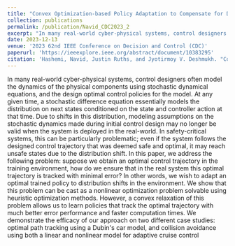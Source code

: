 ```yaml
---
title: "Convex Optimization-based Policy Adaptation to Compensate for Distributional Shifts"
collection: publications
permalink: /publication/Navid_CDC2023_2
excerpt: "In many real-world cyber-physical systems, control designers often model the dynamics of the physical components using stochastic dynamical equations, and the design optimal control policies for the model. At any given time, a stochastic difference equation essentially models the distribution on next states conditioned on the state and controller action at that time. Due to shifts in this distribution, modeling assumptions on the stochastic dynamics made during initial control design may no longer be valid when the system is deployed in the real-world. In safety-critical systems, this can be particularly problematic; even if the system follows the designed control trajectory that was deemed safe and optimal, it may reach unsafe states due to the distribution shift. In this paper, we address the following problem: suppose we obtain an optimal control trajectory in the training environment, how do we ensure that in the real system this optimal trajectory is tracked with minimal error? In other words, we wish to adapt an optimal trained policy to distribution shifts in the environment. We show that this problem can be cast as a nonlinear optimization problem solvable using heuristic optimization methods. However, a convex relaxation of this problem allows us to learn policies that track the optimal trajectory with much better error performance and faster computation times. We demonstrate the efficacy of our approach on two different case studies: optimal path tracking using a Dubin's car model, and collision avoidance using both a linear and nonlinear model for adaptive cruise control"
date: 2023-12-13
venue: '2023 62nd IEEE Conference on Decision and Control (CDC)'
paperurl: 'https://ieeexplore.ieee.org/abstract/document/10383295'
citation: 'Hashemi, Navid, Justin Ruths, and Jyotirmoy V. Deshmukh. "Convex Optimization-based Policy Adaptation to Compensate for Distributional Shifts." 2023 62nd IEEE Conference on Decision and Control (CDC). IEEE, 2023.'
---
```


In many real-world cyber-physical systems, control designers often model the dynamics of the physical components using stochastic dynamical equations, and the design optimal control policies for the model. At any given time, a stochastic difference equation essentially models the distribution on next states conditioned on the state and controller action at that time. Due to shifts in this distribution, modeling assumptions on the stochastic dynamics made during initial control design may no longer be valid when the system is deployed in the real-world. In safety-critical systems, this can be particularly problematic; even if the system follows the designed control trajectory that was deemed safe and optimal, it may reach unsafe states due to the distribution shift. In this paper, we address the following problem: suppose we obtain an optimal control trajectory in the training environment, how do we ensure that in the real system this optimal trajectory is tracked with minimal error? In other words, we wish to adapt an optimal trained policy to distribution shifts in the environment. We show that this problem can be cast as a nonlinear optimization problem solvable using heuristic optimization methods. However, a convex relaxation of this problem allows us to learn policies that track the optimal trajectory with much better error performance and faster computation times. We demonstrate the efficacy of our approach on two different case studies: optimal path tracking using a Dubin's car model, and collision avoidance using both a linear and nonlinear model for adaptive cruise control
